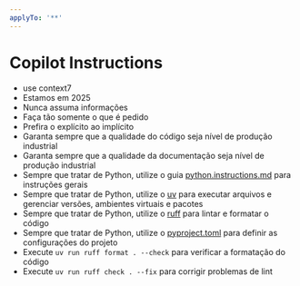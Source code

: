 ```yaml
---
applyTo: '**'
---
```


# Copilot Instructions

- use context7
- Estamos em 2025
- Nunca assuma informações
- Faça tão somente o que é pedido
- Prefira o explícito ao implícito
- Garanta sempre que a qualidade do código seja nível de produção industrial
- Garanta sempre que a qualidade da documentação seja nível de produção industrial
- Sempre que tratar de Python, utilize o guia [python.instructions.md](./.vscode/copilot/instructions/python.instructions.md) para instruções gerais
- Sempre que tratar de Python, utilize o [uv](https://docs.astral.sh/uv/) para executar arquivos e gerenciar versões, ambientes virtuais e pacotes
- Sempre que tratar de Python, utilize o [ruff](https://docs.astral.sh/ruff/) para lintar e formatar o código
- Sempre que tratar de Python, utilize o [pyproject.toml](./pyproject.toml) para definir as configurações do projeto
- Execute `uv run ruff format . --check` para verificar a formatação do código
- Execute `uv run ruff check . --fix` para corrigir problemas de lint
